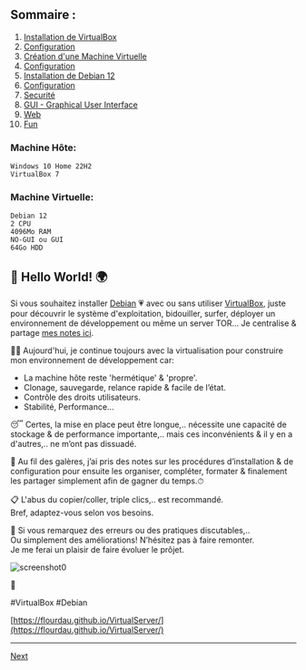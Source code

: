 ##  Sommaire :
01. [Installation de VirtualBox](01-vbox-install.md)  
02. [Configuration](02-vbox-config.md)  
03. [Création d'une Machine Virtuelle](03-machine-create.md)  
04. [Configuration](04-machine-config.md)  
05. [Installation de Debian 12](05-debian-install.md)  
06. [Configuration](06-debian-config.md)  
07. [Securité](07-debian-security.md)  
08. [GUI - Graphical User Interface](08-debian-GUI.md)  
09. [Web](09-debian-web.md)  
10. [Fun](10-debian-fun.md)  


### Machine Hôte:
    Windows 10 Home 22H2
    VirtualBox 7  

### Machine Virtuelle:
    Debian 12
    2 CPU
    4096Mo RAM
    NO-GUI ou GUI
    64Go HDD

## 👋 Hello World! 🌍
Si vous souhaitez installer [Debian](https://www.debian.org) 💗 avec ou sans utiliser [VirtualBox](https://www.virtualbox.org), juste pour découvrir le système d'exploitation, bidouiller, surfer, déployer un environnement de développement ou même un server TOR... Je centralise & partage [mes notes ici](https://flourdau.github.io/VirtualServer/).  

👨‍💻 Aujourd'hui, je continue toujours avec la virtualisation pour construire mon environnement de développement car:
- La machine hôte reste 'hermétique' & 'propre'.
- Clonage, sauvegarde, relance rapide & facile de l’état.
- Contrôle des droits utilisateurs.
- Stabilité, Performance...

😴 Certes, la mise en place peut être longue,.. nécessite une capacité de stockage & de performance importante,.. mais ces inconvénients & il y en a d'autres,.. ne m’ont pas dissuadé.  

💪 Au fil des galères, j’ai pris des notes sur les procédures d’installation & de configuration pour ensuite les organiser, compléter, formater & finalement les partager simplement afin de gagner du temps.⏱  

📋 L'abus du copier/coller, triple clics,.. est recommandé.   
Bref, adaptez-vous selon vos besoins.  

💬 Si vous remarquez des erreurs ou des pratiques discutables,..  
Ou simplement des améliorations! N’hésitez pas à faire remonter.  
Je me ferai un plaisir de faire évoluer le prôjet.   

![screenshot0](IMG/10-debian-fun/00.png)  

🤖

#VirtualBox #Debian   

[https://flourdau.github.io/VirtualServer/](https://flourdau.github.io/VirtualServer/)

___
[Next](01-vbox-install.md)